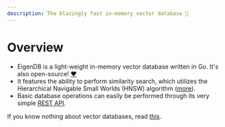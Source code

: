 ```yaml
---
description: The blazingly fast in-memory vector database 🚀
---
```


# Overview



* EigenDB is a light-weight in-memory vector database written in Go. It's also open-source! [❤️](https://emojipedia.org/red-heart)
* It features the ability to perform similarity search, which utilizes the Hierarchical Navigable Small Worlds (HNSW) algorithm ([more](whats-a-vector-database/similarity-search-in-eigendb.md)).
* Basic database operations can easily be performed through its very simple [REST API](rest-api.md).



If you know nothing about vector databases, read [this](whats-a-vector-database/).
